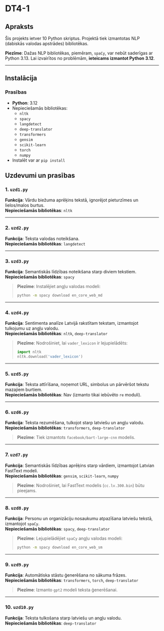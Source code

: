 # DT4-1

## Apraksts
Šis projekts ietver 10 Python skriptus. Projektā tiek izmantotas NLP (dabiskās valodas apstrādes) bibliotēkas.

**Piezīme**: Dažas NLP bibliotēkas, piemēram, `spaCy`, var nebūt saderīgas ar Python 3.13. Lai izvairītos no problēmām, **ieteicams izmantot Python 3.12**.

---

## Instalācija

### Prasības
- **Python**: 3.12
- Nepieciešamās bibliotēkas:
  - `nltk`
  - `spacy`
  - `langdetect`
  - `deep-translator`
  - `transformers`
  - `gensim`
  - `scikit-learn`
  - `torch`
  - `numpy`
- Instalēt var ar `pip install`

## Uzdevumi un prasības

### 1. **`uzd1.py`**
**Funkcija**: Vārdu biežuma aprēķins tekstā, ignorējot pieturzīmes un lielos/malos burtus.  
**Nepieciešamās bibliotēkas**: `nltk`

---

### 2. **`uzd2.py`**
**Funkcija**: Teksta valodas noteikšana.  
**Nepieciešamās bibliotēkas**: `langdetect`

---

### 3. **`uzd3.py`**
**Funkcija**: Semantiskās līdzības noteikšana starp diviem tekstiem.  
**Nepieciešamās bibliotēkas**: `spacy`

> **Piezīme**: Instalējiet angļu valodas modeli:
> ```bash
> python -m spacy download en_core_web_md
> ```

---

### 4. **`uzd4.py`**
**Funkcija**: Sentimenta analīze Latvijā rakstītam tekstam, izmantojot tulkojumu uz angļu valodu.  
**Nepieciešamās bibliotēkas**: `nltk`, `deep-translator`

> **Piezīme**: Nodrošiniet, lai `vader_lexicon` ir lejupielādēts:
> ```python
> import nltk
> nltk.download('vader_lexicon')
> ```

---

### 5. **`uzd5.py`**
**Funkcija**: Teksta attīrīšana, noņemot URL, simbolus un pārvēršot tekstu mazajiem burtiem.  
**Nepieciešamās bibliotēkas**: Nav (izmanto tikai iebūvēto `re` moduli).

---

### 6. **`uzd6.py`**
**Funkcija**: Teksta rezumēšana, tulkojot starp latviešu un angļu valodu.  
**Nepieciešamās bibliotēkas**: `transformers`, `deep-translator`

> **Piezīme**: Tiek izmantots `facebook/bart-large-cnn` modelis.

---

### 7. **`uzd7.py`**
**Funkcija**: Semantiskās līdzības aprēķins starp vārdiem, izmantojot Latvian FastText modeli.  
**Nepieciešamās bibliotēkas**: `gensim`, `scikit-learn`, `numpy`

> **Piezīme**: Nodrošiniet, lai FastText modelis (`cc.lv.300.bin`) būtu pieejams.

---

### 8. **`uzd8.py`**
**Funkcija**: Personu un organizāciju nosaukumu atpazīšana latviešu tekstā, izmantojot `spaCy`.  
**Nepieciešamās bibliotēkas**: `spacy`, `deep-translator`

> **Piezīme**: Lejupielādējiet `spaCy` angļu valodas modeli:
> ```bash
> python -m spacy download en_core_web_sm
> ```

---

### 9. **`uzd9.py`**
**Funkcija**: Automātiska stāstu ģenerēšana no sākuma frāzes.  
**Nepieciešamās bibliotēkas**: `transformers`, `torch`, `deep-translator`

> **Piezīme**: Izmanto `gpt2` modeli teksta ģenerēšanai.

---

### 10. **`uzd10.py`**
**Funkcija**: Teksta tulkošana starp latviešu un angļu valodu.  
**Nepieciešamās bibliotēkas**: `deep-translator`
